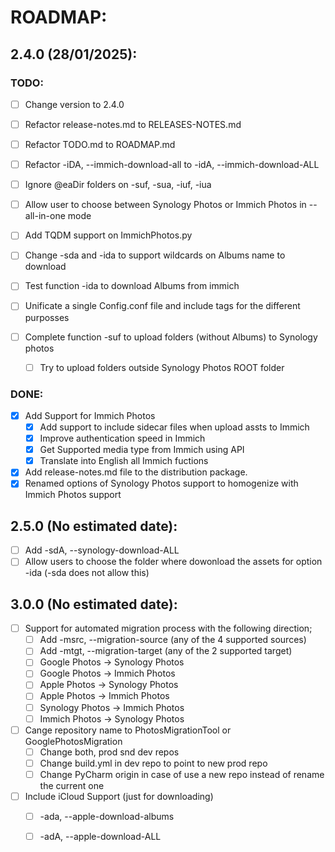 # ROADMAP:

## 2.4.0 (28/01/2025):
### TODO:
- [ ] Change version to 2.4.0
- [ ] Refactor release-notes.md to RELEASES-NOTES.md
- [ ] Refactor TODO.md to ROADMAP.md
- [ ] Refactor -iDA, --immich-download-all to -idA, --immich-download-ALL

- [ ] Ignore @eaDir folders on -suf, -sua, -iuf, -iua
- [ ] Allow user to choose between Synology Photos or Immich Photos in --all-in-one mode
- [ ] Add TQDM support on ImmichPhotos.py
- [ ] Change -sda and -ida to support wildcards on Albums name to download
- [ ] Test function -ida to download Albums from immich
- [ ] Unificate a single Config.conf file and include tags for the different purposses
- [ ] Complete function -suf to upload folders (without Albums) to Synology photos
    - [ ] Try to upload folders outside Synology Photos ROOT folder


### DONE:
- [x] Add Support for Immich Photos
    - [x] Add support to include sidecar files when upload assts to Immich
    - [x] Improve authentication speed in Immich
    - [x] Get Supported media type from Immich using API
    - [x] Translate into English all Immich fuctions
- [x] Add release-notes.md file to the distribution package.
- [x] Renamed options of Synology Photos support to homogenize with Immich Photos support

## 2.5.0 (No estimated date):
- [ ] Add -sdA, --synology-download-ALL
- [ ] Allow users to choose the folder where dowonload the assets for option -ida (-sda does not allow this)

## 3.0.0 (No estimated date):
- [ ] Support for automated migration process with the following direction;
    - [ ] Add -msrc, --migration-source (any of the 4 supported sources)
    - [ ] Add -mtgt, --migration-target (any of the 2 supported target)
    - [ ] Google Photos -> Synology Photos
    - [ ] Google Photos -> Immich Photos
    - [ ] Apple Photos -> Synology Photos
    - [ ] Apple Photos -> Immich Photos
    - [ ] Synology Photos -> Immich Photos
    - [ ] Immich Photos -> Synology Photos
- [ ] Cange repository name to PhotosMigrationTool or GooglePhotosMigration
    - [ ] Change both, prod snd dev repos
    - [ ] Change build.yml in dev repo to point to new prod repo
    - [ ] Change PyCharm origin in case of use a new repo instead of rename the current one
- [ ] Include iCloud Support (just for downloading)
    - [ ] -ada, --apple-download-albums
    - [ ] -adA, --apple-download-ALL

